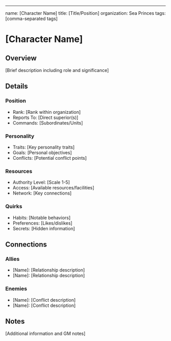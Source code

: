 ---
name: [Character Name]
title: [Title/Position]
organization: Sea Princes
tags: [comma-separated tags]

# [Character Name]
## Overview
[Brief description including role and significance]

## Details
### Position
* Rank: [Rank within organization]
* Reports To: [Direct superior(s)]
* Commands: [Subordinates/Units]

### Personality
* Traits: [Key personality traits]
* Goals: [Personal objectives]
* Conflicts: [Potential conflict points]

### Resources
* Authority Level: [Scale 1-5]
* Access: [Available resources/facilities]
* Network: [Key connections]

### Quirks
* Habits: [Notable behaviors]
* Preferences: [Likes/dislikes]
* Secrets: [Hidden information]

## Connections
### Allies
* [Name]: [Relationship description]
* [Name]: [Relationship description]

### Enemies
* [Name]: [Conflict description]
* [Name]: [Conflict description]

## Notes
[Additional information and GM notes]